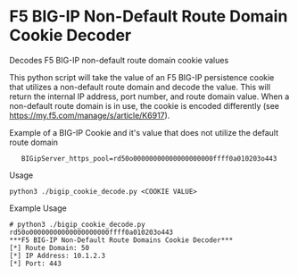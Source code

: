 # F5 BIG-IP Non-Default Route Domain Cookie Decoder
Decodes F5 BIG-IP non-default route domain cookie values

This python script will take the value of an F5 BIG-IP persistence cookie that utilizes a non-default route domain and decode the value. This will return the internal IP address, port number, and route domain value.  When a non-default route domain is in use, the cookie is encoded differently (see https://my.f5.com/manage/s/article/K6917).

Example of a BIG-IP Cookie and it's value that does not utilize the default route domain

       BIGipServer_https_pool=rd50o00000000000000000000ffff0a010203o443

Usage

    python3 ./bigip_cookie_decode.py <COOKIE VALUE>

Example Usage

    # python3 ./bigip_cookie_decode.py rd50o00000000000000000000ffff0a010203o443
    ***F5 BIG-IP Non-Default Route Domains Cookie Decoder***
    [*] Route Domain: 50
    [*] IP Address: 10.1.2.3
    [*] Port: 443
